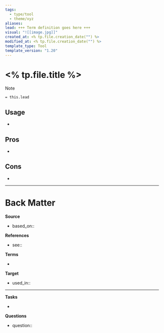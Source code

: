 ```yaml
---
tags:
  - type/tool
  - theme/xyz
aliases: 
lead: +++ Term definition goes here +++
visual: "![[image.jpg]]"
created_at: <% tp.file.creation_date("") %>
modified_at: <% tp.file.creation_date("") %>
template_type: Tool
template_version: "1.20"
---
```


# <% tp.file.title %>

<!-- Short description of TOOL goes here -->

> [!Note]
> `= this.lead`


## Usage
<!-- Why I am using this tool? The use case -->
- 


## Pros
-  


## Cons
- 


---
# Back Matter

**Source**
<!-- Always keep a link to the source- --> 
- based_on::

**References**
<!-- Links to pages not referenced in the content. see: [[related note]] because <reason> -->
- see:: 

**Terms**
<!-- Links to definition pages. -->
- 

**Target**
<!-- Link to project note or externaly published content. -->
- used_in::

---
**Tasks**
<!-- What remains to be done with this note? --> 
- 

**Questions**
<!-- What remains for you to consider? --> 
- question::
